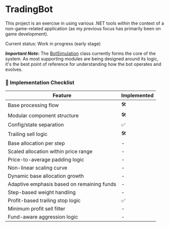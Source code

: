 # TradingBot

This project is an exercise in using various .NET tools within the context of a non-game-related application (as my previous focus has primarily been on game development).

Current status: Work in progress (early stage)

***Important Note:*** The [BotSimulation](./Library/Bot/BotSimulation.cs) class currently forms the core of the system. As most supporting modules are being designed around its logic, it's the best point of reference for understanding how the bot operates and evolves.

### 📝 Implementation Checklist

| Feature                                    | Implemented |
| ------------------------------------------ | ----------- |
| Base processing flow                       |🛠️|
| Modular component structure                |🛠️|
| Config/state separation                    |✅|
| Trailing sell logic                        |🛠️|
| Base allocation per step                   |-|
| Scaled allocation within price range       |-|
| Price-to-average padding logic             |-|
| Non-linear scaling curve                   |-|
| Dynamic base allocation growth             |-|
| Adaptive emphasis based on remaining funds |-|
| Step-based weight handling                 |-|
| Profit-based trailing stop logic           |✅|
| Minimum profit sell filter                 |-|
| Fund-aware aggression logic                |-|
